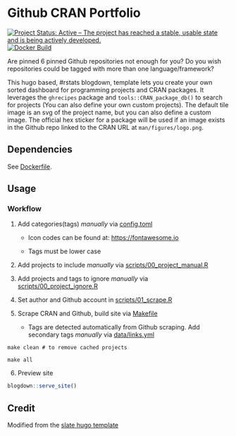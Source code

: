 # Github CRAN Portfolio

[![Project Status: Active – The project has reached a stable, usable state and is being actively developed.](https://www.repostatus.org/badges/latest/active.svg)](https://www.repostatus.org/#active) [![Docker Build](https://img.shields.io/badge/Docker%20Image-jsta/gh_cran_portfolio-green.svg)](https://cloud.docker.com/repository/docker/jsta/gh_cran_portfolio)

Are pinned 6 pinned Github repositories not enough for you? Do you wish repositories could be tagged with more than one language/framework? 

This hugo based, #rstats blogdown, template lets you create your own sorted dashboard for programming projects and CRAN packages. It leverages the `ghrecipes` package and `tools::CRAN_package_db()` to search for projects (You can also define your own custom projects). The default tile image is an svg of the project name, but you can also define a custom image. The official hex sticker for a package will be used if an image exists in the Github repo linked to the CRAN URL at `man/figures/logo.png`.  

## Dependencies

See [Dockerfile](Dockerfile).

## Usage

### Workflow

1. Add categories(tags) _manually_ via [config.toml](config.toml)

    * Icon codes can be found at: https://fontawesome.io
  
    * Tags must be lower case
  
2. Add projects to include _manually_ via [scripts/00_project_manual.R](scripts/00_project_manual.R)

3. Add projects and tags to ignore _manually_ via [scripts/00_project_ignore.R](scripts/00_project_ignore.R)

4. Set author and Github account in [scripts/01_scrape.R](scripts/01_scrape.R)

5. Scrape CRAN and Github, build site via [Makefile](Makefile)

    * Tags are detected automatically from Github scraping. Add secondary tags _manually_ via [data/links.yml](data/links.yml)

```
make clean # to remove cached projects
```
```
make all
```

6. Preview site 

```r
blogdown::serve_site()
```

## Credit

Modified from the [slate hugo template](https://github.com/gesquive/slate)
